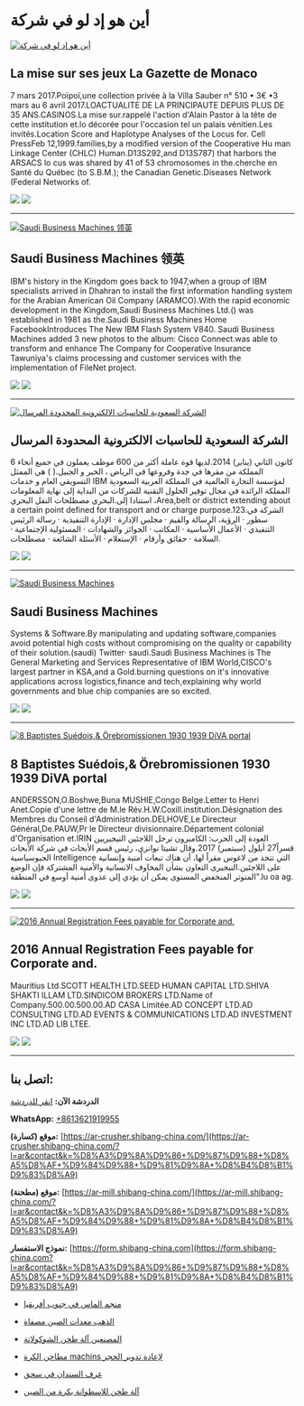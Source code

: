 # أين هو إد لو في شركة

<a href="https://swt.shibang-china.com/?l=ar&img&k=%D8%A3%D9%8A%D9%86+%D9%87%D9%88+%D8%A5%D8%AF+%D9%84%D9%88+%D9%81%D9%8A+%D8%B4%D8%B1%D9%83%D8%A9" target="_blank">![أين هو إد لو في شركة](http://static.shibang-china.com/all-800x300/268.jpg)</a>

## La mise sur ses jeux La Gazette de Monaco
7 mars 2017.Poïpoï,une collection privée à la Villa Sauber n° 510 • 3€ •3 mars au 6 avril 2017.LOACTUALITE DE LA PRINCIPAUTE DEPUIS PLUS DE 35 ANS.CASINOS.La mise sur.rappelé l&#39;action d&#39;Alain Pastor à la tête de cette institution et.lo décorée pour l&#39;occasion tel un palais vénitien.Les invités.Location Score and Haplotype Analyses of the Locus for. Cell PressFeb 12,1999.families,by a modified version of the Cooperative Hu man Linkage Center (CHLC) Human.D13S292,and D13S787) that harbors the ARSACS lo cus was shared by 41 of 53 chromosomes in the.cherche en Santé du Québec (to S.B.M.); the Canadian Genetic.Diseases Network (Federal Networks of.


<a href="https://whatsapp.shibangsoft.com/WhatsApp.php" target="_blank" title="WhatsApp">![](http://static.shibang-china.com/icon/whatsapp.png)</a> <a href="https://swt.shibang-china.com/?l=ar&icon&k=%D8%A3%D9%8A%D9%86+%D9%87%D9%88+%D8%A5%D8%AF+%D9%84%D9%88+%D9%81%D9%8A+%D8%B4%D8%B1%D9%83%D8%A9" target="_blank">![](http://static.shibang-china.com/icon/chat-ar.png)</a>

---

<a href="https://swt.shibang-china.com/?l=ar&img&k=%D8%A3%D9%8A%D9%86+%D9%87%D9%88+%D8%A5%D8%AF+%D9%84%D9%88+%D9%81%D9%8A+%D8%B4%D8%B1%D9%83%D8%A9" target="_blank">![Saudi Business Machines  领英](http://static.shibang-china.com/all-800x300/118.jpg)</a>

## Saudi Business Machines  领英
IBM&#39;s history in the Kingdom goes back to 1947,when a group of IBM specialists arrived in Dhahran to install the first information handling system for the Arabian American Oil Company (ARAMCO).With the rapid economic development in the Kingdom,Saudi Business Machines Ltd.() was established in 1981 as the.Saudi Business Machines Home FacebookIntroduces The New IBM Flash System V840. Saudi Business Machines added 3 new photos to the album: Cisco Connect.was able to transform and enhance The Company for Cooperative Insurance Tawuniya&#39;s claims processing and customer services with the implementation of FileNet project.


<a href="https://whatsapp.shibangsoft.com/WhatsApp.php" target="_blank" title="WhatsApp">![](http://static.shibang-china.com/icon/whatsapp.png)</a> <a href="https://swt.shibang-china.com/?l=ar&icon&k=%D8%A3%D9%8A%D9%86+%D9%87%D9%88+%D8%A5%D8%AF+%D9%84%D9%88+%D9%81%D9%8A+%D8%B4%D8%B1%D9%83%D8%A9" target="_blank">![](http://static.shibang-china.com/icon/chat-ar.png)</a>

---

<a href="https://swt.shibang-china.com/?l=ar&img&k=%D8%A3%D9%8A%D9%86+%D9%87%D9%88+%D8%A5%D8%AF+%D9%84%D9%88+%D9%81%D9%8A+%D8%B4%D8%B1%D9%83%D8%A9" target="_blank">![الشركة السعودية للحاسبات الالكترونية المحدودة المرسال](http://static.shibang-china.com/all-800x300/739.jpg)</a>

## الشركة السعودية للحاسبات الالكترونية المحدودة المرسال
6 كانون الثاني (يناير) 2014.لديها قوة عاملة أكثر من 600 موظف يعملون في جميع أنحاء المملكة من مقرها في جدة وفروعها في الرياض ، الخبر و الجبيل.( ) هي الممثل التسويقي العام و خدمات IBM لمؤسسة التجارة العالمية في المملكة العربية السعودية المملكة الرائدة في مجال توفير الحلول التقنية للشركات من البداية إلى نهاية المعلومات ، استنادا إلى.البحري مصطلحات النقل البحريArea,belt or district extending about a certain point defined for transport and or charge purpose.123.الشركة في سطور &middot; الرؤية، الرسالة والقيم &middot; مجلس الإدارة &middot; الإدارة التنفيذية &middot; رسالة الرئيس التنفيذي &middot; الأعمال الأساسية &middot; المكاتب &middot; الجوائز والشهادات &middot; المسئولية الإجتماعية &middot; السلامة &middot; حقائق وأرقام &middot; الإستعلام &middot; الأسئلة الشائعة &middot; مصطلحات.


<a href="https://whatsapp.shibangsoft.com/WhatsApp.php" target="_blank" title="WhatsApp">![](http://static.shibang-china.com/icon/whatsapp.png)</a> <a href="https://swt.shibang-china.com/?l=ar&icon&k=%D8%A3%D9%8A%D9%86+%D9%87%D9%88+%D8%A5%D8%AF+%D9%84%D9%88+%D9%81%D9%8A+%D8%B4%D8%B1%D9%83%D8%A9" target="_blank">![](http://static.shibang-china.com/icon/chat-ar.png)</a>

---

<a href="https://swt.shibang-china.com/?l=ar&img&k=%D8%A3%D9%8A%D9%86+%D9%87%D9%88+%D8%A5%D8%AF+%D9%84%D9%88+%D9%81%D9%8A+%D8%B4%D8%B1%D9%83%D8%A9" target="_blank">![Saudi Business Machines](http://static.shibang-china.com/all-800x300/345.jpg)</a>

## Saudi Business Machines
Systems &amp; Software.By manipulating and updating software,companies avoid potential high costs without compromising on the quality or capability of their solution.(saudi) Twitter&middot; saudi.Saudi Business Machines is The General Marketing and Services Representative of IBM World,CISCO&#39;s largest partner in KSA,and a Gold.burning questions on it&#39;s innovative applications across logistics,finance and tech,explaining why world governments and blue chip companies are so excited.


<a href="https://whatsapp.shibangsoft.com/WhatsApp.php" target="_blank" title="WhatsApp">![](http://static.shibang-china.com/icon/whatsapp.png)</a> <a href="https://swt.shibang-china.com/?l=ar&icon&k=%D8%A3%D9%8A%D9%86+%D9%87%D9%88+%D8%A5%D8%AF+%D9%84%D9%88+%D9%81%D9%8A+%D8%B4%D8%B1%D9%83%D8%A9" target="_blank">![](http://static.shibang-china.com/icon/chat-ar.png)</a>

---

<a href="https://swt.shibang-china.com/?l=ar&img&k=%D8%A3%D9%8A%D9%86+%D9%87%D9%88+%D8%A5%D8%AF+%D9%84%D9%88+%D9%81%D9%8A+%D8%B4%D8%B1%D9%83%D8%A9" target="_blank">![8 Baptistes Suédois,&amp; Örebromissionen 1930 1939 DiVA portal](http://static.shibang-china.com/all-800x300/875.jpg)</a>

## 8 Baptistes Suédois,&amp; Örebromissionen 1930 1939 DiVA portal
ANDERSSON,O.Boshwe,Buna MUSHIE,Congo Belge.Letter to Henri Anet.Copie d&#39;une lettre de M.le Rév.H.W.Coxill.institution.Désignation des Membres du Conseil d&#39;Administration.DELHOVE,Le Directeur Général,De.PAUW,Pr le Directeur divisionnaire.Département colonial d&#39;Organisation et.IRIN العودة إلى الحرب: الكاميرون ترحل اللاجئين النيجيريين قسراً27 أيلول (سبتمبر) 2017.وقال تشيتا نوانزي، رئيس قسم الأبحاث في شركة الأبحاث الجيوسياسية Intelligence التي تتخذ من لاغوس مقراً لها، أن هناك تبعات أمنية وإنسانية على اللاجئين.النيجيرى التعاون بشأن المخاوف الانسانية والأمنية المشتركة فإن الوضع المتوتر المنخفض المستوى يمكن أن يؤدي إلى عدوى أمنية أوسع في المنطقة&quot;.lu oa ag.


<a href="https://whatsapp.shibangsoft.com/WhatsApp.php" target="_blank" title="WhatsApp">![](http://static.shibang-china.com/icon/whatsapp.png)</a> <a href="https://swt.shibang-china.com/?l=ar&icon&k=%D8%A3%D9%8A%D9%86+%D9%87%D9%88+%D8%A5%D8%AF+%D9%84%D9%88+%D9%81%D9%8A+%D8%B4%D8%B1%D9%83%D8%A9" target="_blank">![](http://static.shibang-china.com/icon/chat-ar.png)</a>

---

<a href="https://swt.shibang-china.com/?l=ar&img&k=%D8%A3%D9%8A%D9%86+%D9%87%D9%88+%D8%A5%D8%AF+%D9%84%D9%88+%D9%81%D9%8A+%D8%B4%D8%B1%D9%83%D8%A9" target="_blank">![2016 Annual Registration Fees payable for Corporate and.](http://static.shibang-china.com/all-800x300/911.jpg)</a>

## 2016 Annual Registration Fees payable for Corporate and.
Mauritius Ltd.SCOTT HEALTH LTD.SEED HUMAN CAPITAL LTD.SHIVA SHAKTI ILLAM LTD.SINDICOM BROKERS LTD.Name of Company.500.00.500.00.AD CASA Limitée.AD CONCEPT LTD.AD CONSULTING LTD.AD EVENTS &amp; COMMUNICATIONS LTD.AD INVESTMENT INC LTD.AD LIB LTEE.

<a href="https://whatsapp.shibangsoft.com/WhatsApp.php" target="_blank" title="WhatsApp">![](http://static.shibang-china.com/icon/whatsapp.png)</a> <a href="https://swt.shibang-china.com/?l=ar&icon&k=%D8%A3%D9%8A%D9%86+%D9%87%D9%88+%D8%A5%D8%AF+%D9%84%D9%88+%D9%81%D9%8A+%D8%B4%D8%B1%D9%83%D8%A9" target="_blank">![](http://static.shibang-china.com/icon/chat-ar.png)</a>

---
## اتصل بنا:

**الدردشة الآن:** [انقر للدردشة](https://swt.shibang-china.com?l=ar&contact&k=%D8%A3%D9%8A%D9%86+%D9%87%D9%88+%D8%A5%D8%AF+%D9%84%D9%88+%D9%81%D9%8A+%D8%B4%D8%B1%D9%83%D8%A9)

**WhatsApp:**  [+8613621919955](https://whatsapp.shibangsoft.com/WhatsApp.php)

**موقع (كسارة):** [https://ar-crusher.shibang-china.com/](https://ar-crusher.shibang-china.com/?l=ar&contact&k=%D8%A3%D9%8A%D9%86+%D9%87%D9%88+%D8%A5%D8%AF+%D9%84%D9%88+%D9%81%D9%8A+%D8%B4%D8%B1%D9%83%D8%A9)

**موقع (مطحنة):** [https://ar-mill.shibang-china.com/](https://ar-mill.shibang-china.com/?l=ar&contact&k=%D8%A3%D9%8A%D9%86+%D9%87%D9%88+%D8%A5%D8%AF+%D9%84%D9%88+%D9%81%D9%8A+%D8%B4%D8%B1%D9%83%D8%A9)

**نموذج الاستفسار:** [https://form.shibang-china.com](https://form.shibang-china.com?l=ar&contact&k=%D8%A3%D9%8A%D9%86+%D9%87%D9%88+%D8%A5%D8%AF+%D9%84%D9%88+%D9%81%D9%8A+%D8%B4%D8%B1%D9%83%D8%A9)

* [منجم الماس في جنوب أفريقيا](../29/%D9%85%D9%86%D8%AC%D9%85%20%D8%A7%D9%84%D9%85%D8%A7%D8%B3%20%D9%81%D9%8A%20%D8%AC%D9%86%D9%88%D8%A8%20%D8%A3%D9%81%D8%B1%D9%8A%D9%82%D9%8A%D8%A7.md)

* [الذهب معدات الصين مصفاة](../30/%D8%A7%D9%84%D8%B0%D9%87%D8%A8%20%D9%85%D8%B9%D8%AF%D8%A7%D8%AA%20%D8%A7%D9%84%D8%B5%D9%8A%D9%86%20%D9%85%D8%B5%D9%81%D8%A7%D8%A9.md)

* [المصنعين آلة طحن الشوكولاتة](../29/%D8%A7%D9%84%D9%85%D8%B5%D9%86%D8%B9%D9%8A%D9%86%20%D8%A2%D9%84%D8%A9%20%D8%B7%D8%AD%D9%86%20%D8%A7%D9%84%D8%B4%D9%88%D9%83%D9%88%D9%84%D8%A7%D8%AA%D8%A9.md)

* [مطاحن الكرة machins لإعادة تدوير الحجر](../30/%D9%85%D8%B7%D8%A7%D8%AD%D9%86%20%D8%A7%D9%84%D9%83%D8%B1%D8%A9%20machins%20%D9%84%D8%A5%D8%B9%D8%A7%D8%AF%D8%A9%20%D8%AA%D8%AF%D9%88%D9%8A%D8%B1%20%D8%A7%D9%84%D8%AD%D8%AC%D8%B1.md)

* [غرف السندان في سحق](../29/%D8%BA%D8%B1%D9%81%20%D8%A7%D9%84%D8%B3%D9%86%D8%AF%D8%A7%D9%86%20%D9%81%D9%8A%20%D8%B3%D8%AD%D9%82.md)

* [آلة طحن للاسطوانة بكرة من الصين](../29/%D8%A2%D9%84%D8%A9%20%D8%B7%D8%AD%D9%86%20%D9%84%D9%84%D8%A7%D8%B3%D8%B7%D9%88%D8%A7%D9%86%D8%A9%20%D8%A8%D9%83%D8%B1%D8%A9%20%D9%85%D9%86%20%D8%A7%D9%84%D8%B5%D9%8A%D9%86.md)